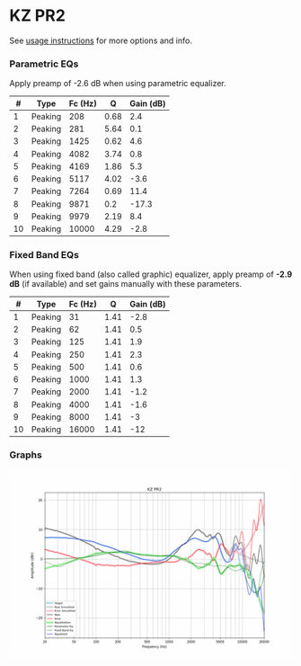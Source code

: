 # KZ PR2
See [usage instructions](https://github.com/jaakkopasanen/AutoEq#usage) for more options and info.

### Parametric EQs
Apply preamp of -2.6 dB when using parametric equalizer.

|   # | Type    |   Fc (Hz) |    Q |   Gain (dB) |
|-----|---------|-----------|------|-------------|
|   1 | Peaking |       208 | 0.68 |         2.4 |
|   2 | Peaking |       281 | 5.64 |         0.1 |
|   3 | Peaking |      1425 | 0.62 |         4.6 |
|   4 | Peaking |      4082 | 3.74 |         0.8 |
|   5 | Peaking |      4169 | 1.86 |         5.3 |
|   6 | Peaking |      5117 | 4.02 |        -3.6 |
|   7 | Peaking |      7264 | 0.69 |        11.4 |
|   8 | Peaking |      9871 | 0.2  |       -17.3 |
|   9 | Peaking |      9979 | 2.19 |         8.4 |
|  10 | Peaking |     10000 | 4.29 |        -2.8 |

### Fixed Band EQs
When using fixed band (also called graphic) equalizer, apply preamp of **-2.9 dB** (if available) and set gains manually with these parameters.

|   # | Type    |   Fc (Hz) |    Q |   Gain (dB) |
|-----|---------|-----------|------|-------------|
|   1 | Peaking |        31 | 1.41 |        -2.8 |
|   2 | Peaking |        62 | 1.41 |         0.5 |
|   3 | Peaking |       125 | 1.41 |         1.9 |
|   4 | Peaking |       250 | 1.41 |         2.3 |
|   5 | Peaking |       500 | 1.41 |         0.6 |
|   6 | Peaking |      1000 | 1.41 |         1.3 |
|   7 | Peaking |      2000 | 1.41 |        -1.2 |
|   8 | Peaking |      4000 | 1.41 |        -1.6 |
|   9 | Peaking |      8000 | 1.41 |        -3   |
|  10 | Peaking |     16000 | 1.41 |       -12   |

### Graphs
![](./KZ%20PR2.png)
